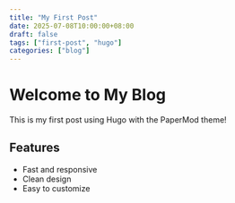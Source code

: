 ```yaml
---
title: "My First Post"
date: 2025-07-08T10:00:00+08:00
draft: false
tags: ["first-post", "hugo"]
categories: ["blog"]
---
```


# Welcome to My Blog

This is my first post using Hugo with the PaperMod theme!

## Features

- Fast and responsive
- Clean design
- Easy to customize
